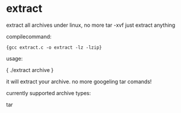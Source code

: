 # extract
extract all archives under linux, no more tar -xvf  just extract anything



compilecommand:

```{gcc extract.c -o extract -lz -lzip}```


usage:

{
./extract archive
}



it will extract your archive.
no more googeling tar comands!

currently supported archive types:

tar
